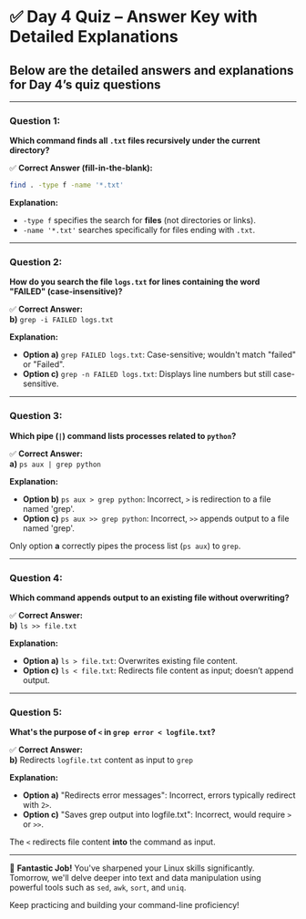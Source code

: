 # ✅ **Day 4 Quiz – Answer Key with Detailed Explanations**

## Below are the detailed answers and explanations for Day 4’s quiz questions

---

### **Question 1:**

**Which command finds all `.txt` files recursively under the current directory?**

✅ **Correct Answer (fill-in-the-blank):**  

``` bash
find . -type f -name '*.txt'
```

**Explanation:**  

- `-type f` specifies the search for **files** (not directories or links).  
- `-name '*.txt'` searches specifically for files ending with `.txt`.

---

### **Question 2:**

**How do you search the file `logs.txt` for lines containing the word "FAILED" (case-insensitive)?**

✅ **Correct Answer:**  
**b)** `grep -i FAILED logs.txt`

**Explanation:**  

- **Option a)** `grep FAILED logs.txt`: Case-sensitive; wouldn't match "failed" or "Failed".
- **Option c)** `grep -n FAILED logs.txt`: Displays line numbers but still case-sensitive.

---

### **Question 3:**

**Which pipe (`|`) command lists processes related to `python`?**

✅ **Correct Answer:**  
**a)** `ps aux | grep python`

**Explanation:**  

- **Option b)** `ps aux > grep python`: Incorrect, `>` is redirection to a file named 'grep'.
- **Option c)** `ps aux >> grep python`: Incorrect, `>>` appends output to a file named 'grep'.

Only option **a** correctly pipes the process list (`ps aux`) to `grep`.

---

### **Question 4:**

**Which command appends output to an existing file without overwriting?**

✅ **Correct Answer:**  
**b)** `ls >> file.txt`

**Explanation:**  

- **Option a)** `ls > file.txt`: Overwrites existing file content.
- **Option c)** `ls < file.txt`: Redirects file content as input; doesn’t append output.

---

### **Question 5:**

**What's the purpose of `<` in `grep error < logfile.txt`?**

✅ **Correct Answer:**  
**b)** Redirects `logfile.txt` content as input to `grep`

**Explanation:**  

- **Option a)** "Redirects error messages": Incorrect, errors typically redirect with `2>`.
- **Option c)** "Saves grep output into logfile.txt": Incorrect, would require `>` or `>>`.

The `<` redirects file content **into** the command as input.

---

🎯 **Fantastic Job!** You've sharpened your Linux skills significantly.  
Tomorrow, we'll delve deeper into text and data manipulation using powerful tools such as `sed`, `awk`, `sort`, and `uniq`.

Keep practicing and building your command-line proficiency!
